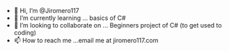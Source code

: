 - 👋 Hi, I’m @Jiromero117
- 🌱 I’m currently learning ... basics of C#
- 💞️ I’m looking to collaborate on ... Beginners project of C# (to get used to coding)
- 📫 How to reach me ...email me at jiromero117.com
<!---
Jiromero117/Jiromero117 is a ✨ special ✨ repository because its `README.md` (this file) appears on your GitHub profile.
You can click the Preview link to take a look at your changes.
--->
